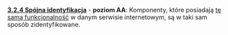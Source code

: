 [**3.2.4 Spójna identyfikacja**](https://wcag.lepszyweb.pl/#consistent-identification) - **poziom AA**: Komponenty, które posiadają <a href="#" data-toggle="tooltip" data-original-title="{{site.data.glossary.taka_sama_funkcjonalnosc | strip_html | replace: '*', ''}}">tę samą funkcjonalność</a> w danym serwisie internetowym, są w taki sam sposób zidentyfikowane.
